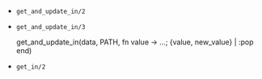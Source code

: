 * `get_and_update_in/2`
* `get_and_update_in/3`

  get_and_update_in(data, PATH, fn value -> ...; {value, new_value} | :pop end)

* `get_in/2`
